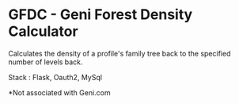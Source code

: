 GFDC - Geni Forest Density Calculator
=======

Calculates the density of a profile's family tree back to the specified number of levels back.

Stack : Flask, Oauth2, MySql


*Not associated with Geni.com
